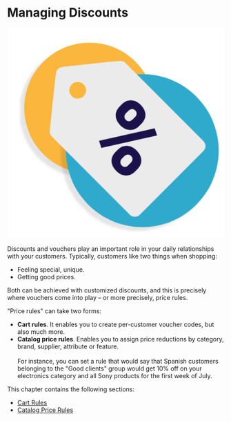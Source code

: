 # Managing Discounts

![](<../../../../.gitbook/assets/51839844 (5) (5) (3).png>)

Discounts and vouchers play an important role in your daily relationships with your customers. Typically, customers like two things when shopping:

* Feeling special, unique.
* Getting good prices.

Both can be achieved with customized discounts, and this is precisely where vouchers come into play – or more precisely, price rules.

"Price rules" can take two forms:

* **Cart rules**. It enables you to create per-customer voucher codes, but also much more.
* **Catalog price rules**. Enables you to assign price reductions by category, brand, supplier, attribute or feature.\
  \
  For instance, you can set a rule that would say that Spanish customers belonging to the "Good clients" group would get 10% off on your electronics category and all Sony products for the first week of July.

This chapter contains the following sections:

* [Cart Rules](cart-rules.md)
* [Catalog Price Rules](catalog-price-rules.md)
